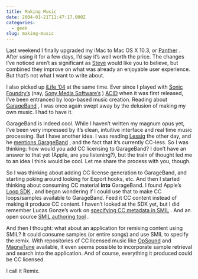 ```yaml
---
title: Making Music
date: 2004-01-21T11:47:17.000Z
categories:
  - geek
slug: making-music
---
```

Last weekend I finally upgraded my iMac to Mac OS X 10.3, or [Panther][1] . After using it for a few days, I’d say it’s well worth the price. The changes I’ve noticed aren’t as significant as [Steve][2]  would like you to believe, but combined they improve on what was already an enjoyable user experience. But that’s not what I want to write about.

I also picked up [iLife ’04][3]  at the same time. Ever since I played with [Sonic Foundry’s][4]  (nay, [Sony Media Software’s][5] ) [ACID][6]  when it was first released, I’ve been entranced by loop-based music creation. Reading about [GarageBand][7] , I was once again swept away by the delusion of making my own music. I had to have it.

GarageBand is indeed cool. While I haven’t written my magnum opus yet, I’ve been very impressed by it’s clean, intuitive interface and real time music processing. But I have another idea. I was reading [Lessig][8]  the other day, and he [mentions GarageBand][9] , and the fact that it’s currently CC-less. So I was thinking: how would you add CC licensing to GarageBand? I don’t have an answer to that yet (Apple, are you listening?), but the train of thought led me to an idea I think would be cool. Let me share the process with you, though.

So I was thinking about adding CC license generation to GarageBand, and starting poking around looking for Export hooks, etc. And then I started thinking about consuming CC material **into** GarageBand. I found Apple’s [Loop SDK][10] , and began wondering if I could use that to make CC loops/samples available to GarageBand. Feed it CC content instead of making it produce CC content. I haven’t looked at the SDK yet, but I did remember Lucas Gonze’s work on [specifying CC metadata in SMIL][11] . And an open source [SMIL authoring tool][12] .

And then I thought: what about an application for remixing content using SMIL? It could consume samples (or entire songs) and use SMIL to specify the remix. With repositories of CC licensed music like [OpSound][13]  and [MagnaTune][14]  available, it even seems possible to incorporate sample retrieval and search into the application. And of course, everything it produced could be CC licensed.

I call it Remix.



 [1]: http://www.apple.com/macosx/
 [2]: http://www.apple.com/pr/bios/jobs.html
 [3]: http://www.apple.com/ilife/
 [4]: http://sonicfoundry.com
 [5]: http://mediasoftware.sonypictures.com/
 [6]: http://mediasoftware.sonypictures.com/products/acidfamily.asp
 [7]: http://www.apple.com/ilife/garageband/
 [8]: http://lessig.org/blog
 [9]: http://lessig.org/blog/archives/001664.shtml
 [10]: http://developer.apple.com/sdk/#AppleLoops
 [11]: http://web.resource.org/cc/modules/smil/
 [12]: http://www.smilgen.org/index.html
 [13]: http://opsound.org
 [14]: http://magnatune.com
